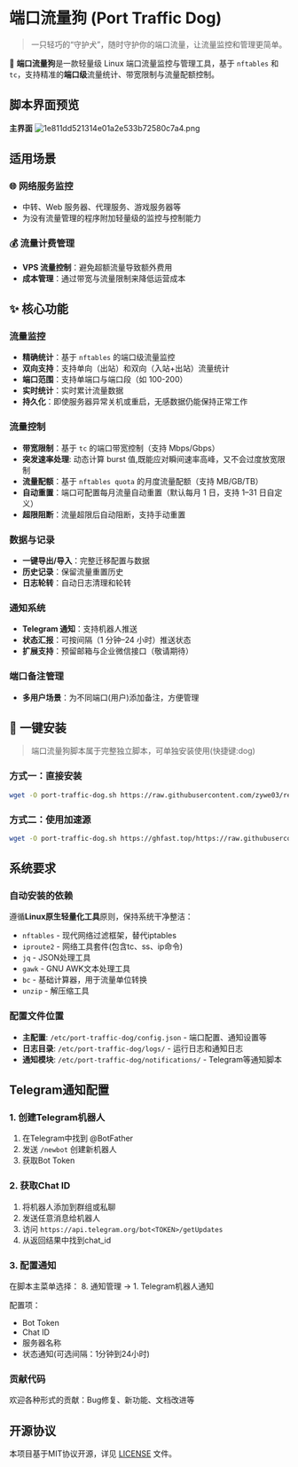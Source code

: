 # 端口流量狗 (Port Traffic Dog)

> 一只轻巧的“守护犬”，随时守护你的端口流量，让流量监控和管理更简单。

🔔 **端口流量狗**是一款轻量级 Linux 端口流量监控与管理工具，基于 `nftables` 和 `tc`，支持精准的**端口级**流量统计、带宽限制与流量配额控制。

## 脚本界面预览

**主界面**
![1e811dd521314e01a2e533b72580c7a4.png](https://i.mji.rip/2025/08/28/1e811dd521314e01a2e533b72580c7a4.png)

## 适用场景

### 🌐 网络服务监控
- 中转、Web 服务器、代理服务、游戏服务器等
- 为没有流量管理的程序附加轻量级的监控与控制能力

### 💰 流量计费管理
- **VPS 流量控制**：避免超额流量导致额外费用  
- **成本管理**：通过带宽与流量限制来降低运营成本

## ✨ 核心功能

### 流量监控
- **精确统计**：基于 `nftables` 的端口级流量监控  
- **双向支持**：支持单向（出站）和双向（入站+出站）流量统计
- **端口范围**：支持单端口与端口段（如 100-200）  
- **实时统计**：实时累计流量数据  
- **持久化**：即使服务器异常关机或重启，无感数据仍能保持正常工作

### 流量控制
- **带宽限制**：基于 `tc` 的端口带宽控制（支持 Mbps/Gbps）
- **突发速率处理**: 动态计算 burst 值,既能应对瞬间速率高峰，又不会过度放宽限制
- **流量配额**：基于 `nftables quota` 的月度流量配额（支持 MB/GB/TB）  
- **自动重置**：端口可配置每月流量自动重置（默认每月 1 日，支持 1–31 日自定义）  
- **超限阻断**：流量超限后自动阻断，支持手动重置  

### 数据与记录
- **一键导出/导入**：完整迁移配置与数据
- **历史记录**：保留流量重置历史  
- **日志轮转**：自动日志清理和轮转

### 通知系统
- **Telegram 通知**：支持机器人推送  
- **状态汇报**：可按间隔（1 分钟–24 小时）推送状态  
- **扩展支持**：预留邮箱与企业微信接口（敬请期待）  

### 端口备注管理
- **多用户场景**：为不同端口(用户)添加备注，方便管理  

## 🚀 一键安装

> 端口流量狗脚本属于完整独立脚本，可单独安装使用(快捷键:dog)

### 方式一：直接安装
```bash
wget -O port-traffic-dog.sh https://raw.githubusercontent.com/zywe03/realm-xwPF/main/port-traffic-dog.sh && chmod +x port-traffic-dog.sh && ./port-traffic-dog.sh
```

### 方式二：使用加速源
```bash
wget -O port-traffic-dog.sh https://ghfast.top/https://raw.githubusercontent.com/zywe03/realm-xwPF/main/port-traffic-dog.sh && chmod +x port-traffic-dog.sh && ./port-traffic-dog.sh
```

## 系统要求

### 自动安装的依赖
遵循**Linux原生轻量化工具**原则，保持系统干净整洁：

- `nftables` - 现代网络过滤框架，替代iptables
- `iproute2` - 网络工具套件(包含tc、ss、ip命令)
- `jq` - JSON处理工具
- `gawk` - GNU AWK文本处理工具
- `bc` - 基础计算器，用于流量单位转换
- `unzip` - 解压缩工具

### 配置文件位置
- **主配置**: `/etc/port-traffic-dog/config.json` - 端口配置、通知设置等
- **日志目录**: `/etc/port-traffic-dog/logs/` - 运行日志和通知日志
- **通知模块**: `/etc/port-traffic-dog/notifications/` - Telegram等通知脚本

## Telegram通知配置

### 1. 创建Telegram机器人
1. 在Telegram中找到 @BotFather
2. 发送 `/newbot` 创建新机器人
3. 获取Bot Token

### 2. 获取Chat ID
1. 将机器人添加到群组或私聊
2. 发送任意消息给机器人
3. 访问 `https://api.telegram.org/bot<TOKEN>/getUpdates`
4. 从返回结果中找到chat_id

### 3. 配置通知
在脚本主菜单选择：
8. 通知管理 → 1. Telegram机器人通知

配置项：
- Bot Token
- Chat ID
- 服务器名称
- 状态通知(可选间隔：1分钟到24小时)


### 贡献代码
欢迎各种形式的贡献：Bug修复、新功能、文档改进等

## 开源协议

本项目基于MIT协议开源，详见 [LICENSE](https://github.com/zywe03/realm-xwPF/blob/main/LICENSE) 文件。

